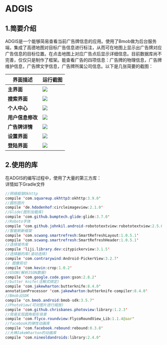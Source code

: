 ADGIS
=
## 1.简要介绍
ADGIS是一个能够简易查看当前广告牌信息的应用。使用了Bmob做为后台服务端，集成了高德地图对目标广告信息进行标注，从而可在地图上显示出广告牌对应广告信息的目标位置。在点击地图上对应广告点后显示详细信息。目前数据库尚不完善，仅仅只是制作了框架。能查看广告的四项信息：广告牌的物理信息，广告牌维护信息，广告牌文字信息，广告牌所属公司信息。以下是几张简要的截图：

|界面描述|运行截图|
|----|-----|
|**主界面**|![](https://github.com/xiajunkai/ADGIS/blob/master/art/main_1.jpg)|
|**搜索界面**|![](https://github.com/xiajunkai/ADGIS/blob/master/art/search_1.jpg)|
|**个人中心**|![](https://github.com/xiajunkai/ADGIS/blob/master/art/user_centre.jpg)|
|**用户信息修改**|![](https://github.com/xiajunkai/ADGIS/blob/master/art/edit_user.jpg)|
|**广告牌详情**|![](https://github.com/xiajunkai/ADGIS/blob/master/art/ad_detail_1.jpg)|
|**设置界面**|![](https://github.com/xiajunkai/ADGIS/blob/master/art/setting.jpg)|
|**登陆界面**|![](https://github.com/xiajunkai/ADGIS/blob/master/art/login.jpg)|
## 2.使用的库
在ADGIS的编写过程中，使用了大量的第三方库：
<br>详情如下Gradle文件
```Java
//网络框架Okhttp
compile 'com.squareup.okhttp3:okhttp:3.9.0'
//圆形图片
compile 'de.hdodenhof:circleimageview:2.1.0'
//Glide(图形加载库)
compile 'com.github.bumptech.glide:glide:3.7.0'
//Roboto字体
compile 'com.github.johnkil.android-robototextview:robototextview:2.5.0'
//智能刷新框架
compile 'com.scwang.smartrefresh:SmartRefreshLayout:1.0.5.1'
compile 'com.scwang.smartrefresh:SmartRefreshHeader:1.0.5.1'
//选择城市库
compile 'liji.library.dev:citypickerview:3.1.5'
//选择器的库(滚动选择)
compile 'com.contrarywind:Android-PickerView:3.2.7'
// 图像剪切
compile 'com.kevin:crop:1.0.2'
//GSON(解析JSON数据)
compile 'com.google.code.gson:gson:2.8.2'
//butter knife(注解式绑定)
compile 'com.jakewharton:butterknife:8.4.0'
annotationProcessor 'com.jakewharton:butterknife-compiler:8.4.0'
//Bmob云SDK
compile 'cn.bmob.android:bmob-sdk:3.5.7'
//PhotoView(可对图片进行缩放)
compile 'com.github.chrisbanes.photoview:library:1.2.3'
//简易实现圆角矩形背景
compile 'com.flyco.roundview:FlycoRoundView_Lib:1.1.4@aar'
//facebook的弹性动画库
compile 'com.facebook.rebound:rebound:0.3.8'
//大神JakeWharton的动画库
compile 'com.nineoldandroids:library:2.4.0'
```
